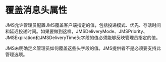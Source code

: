 # 覆盖消息头属性

JMS允许管理员配置JMS覆盖客户端指定的值，包括投递模式、优先、存活时间和延迟投递时间。如果要做到这样，JMSDeliveryMode、JMSPriority、JMSExpiration和JMSDeliveryTime头字段的值必须能够反映管理员指定的值。

JMS未明确定义管理员如何覆盖这些头字段的值。JMS提供者不是必须要支持此管理选项。
